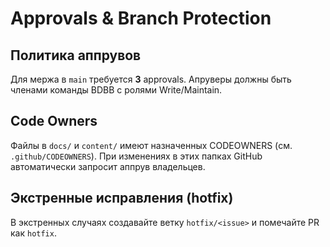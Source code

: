 # Approvals & Branch Protection

## Политика аппрувов

Для мержа в `main` требуется **3** approvals.
Апруверы должны быть членами команды BDBB с ролями Write/Maintain.

## Code Owners

Файлы в `docs/` и `content/` имеют назначенных CODEOWNERS
(см. `.github/CODEOWNERS`). При изменениях в этих папках GitHub
автоматически запросит аппрув владельцев.

## Экстренные исправления (hotfix)

В экстренных случаях создавайте ветку `hotfix/<issue>` и помечайте PR
как `hotfix`.
